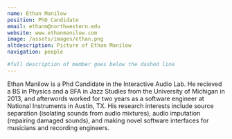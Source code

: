 ```yaml
---
name: Ethan Manilow
position: PhD Candidate
email: ethanm@northwestern.edu
website: www.ethanmanilow.com
image: /assets/images/ethan.png
altdescription: Picture of Ethan Manilow
navigation: people

#full description of member goes below the dashed line
---
```

Ethan Manilow is a Phd Candidate in the Interactive Audio Lab. He recieved a BS in Physics and a BFA in Jazz Studies from the University of Michigan in 2013, and afterwords worked for two years as a software engineer at National Instruments in Austin, TX. His research interests include source separation (isolating sounds from audio mixtures), audio imputation (repairing damaged sounds), and making novel software interfaces for musicians and recording engineers.
